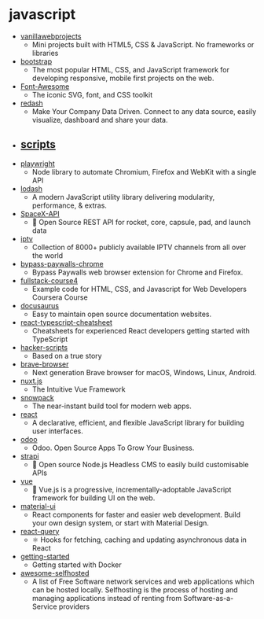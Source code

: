 # javascript
- [vanillawebprojects](https://github.com/bradtraversy/vanillawebprojects)
  - Mini projects built with HTML5, CSS & JavaScript. No frameworks or libraries
- [bootstrap](https://github.com/twbs/bootstrap)
  - The most popular HTML, CSS, and JavaScript framework for developing responsive, mobile first projects on the web.
- [Font-Awesome](https://github.com/FortAwesome/Font-Awesome)
  - The iconic SVG, font, and CSS toolkit
- [redash](https://github.com/getredash/redash)
  - Make Your Company Data Driven. Connect to any data source, easily visualize, dashboard and share your data.
- [scripts](https://github.com/chavyleung/scripts)
  - 
- [playwright](https://github.com/microsoft/playwright)
  - Node library to automate Chromium, Firefox and WebKit with a single API
- [lodash](https://github.com/lodash/lodash)
  - A modern JavaScript utility library delivering modularity, performance, & extras.
- [SpaceX-API](https://github.com/r-spacex/SpaceX-API)
  - 🚀 Open Source REST API for rocket, core, capsule, pad, and launch data
- [iptv](https://github.com/iptv-org/iptv)
  - Collection of 8000+ publicly available IPTV channels from all over the world
- [bypass-paywalls-chrome](https://github.com/iamadamdev/bypass-paywalls-chrome)
  - Bypass Paywalls web browser extension for Chrome and Firefox.
- [fullstack-course4](https://github.com/jhu-ep-coursera/fullstack-course4)
  - Example code for HTML, CSS, and Javascript for Web Developers Coursera Course
- [docusaurus](https://github.com/facebook/docusaurus)
  - Easy to maintain open source documentation websites.
- [react-typescript-cheatsheet](https://github.com/typescript-cheatsheets/react-typescript-cheatsheet)
  - Cheatsheets for experienced React developers getting started with TypeScript
- [hacker-scripts](https://github.com/NARKOZ/hacker-scripts)
  - Based on a true story
- [brave-browser](https://github.com/brave/brave-browser)
  - Next generation Brave browser for macOS, Windows, Linux, Android.
- [nuxt.js](https://github.com/nuxt/nuxt.js)
  - The Intuitive Vue Framework
- [snowpack](https://github.com/pikapkg/snowpack)
  - The near-instant build tool for modern web apps.
- [react](https://github.com/facebook/react)
  - A declarative, efficient, and flexible JavaScript library for building user interfaces.
- [odoo](https://github.com/odoo/odoo)
  - Odoo. Open Source Apps To Grow Your Business.
- [strapi](https://github.com/strapi/strapi)
  - 🚀 Open source Node.js Headless CMS to easily build customisable APIs
- [vue](https://github.com/vuejs/vue)
  - 🖖 Vue.js is a progressive, incrementally-adoptable JavaScript framework for building UI on the web.
- [material-ui](https://github.com/mui-org/material-ui)
  - React components for faster and easier web development. Build your own design system, or start with Material Design.
- [react-query](https://github.com/tannerlinsley/react-query)
  - ⚛️ Hooks for fetching, caching and updating asynchronous data in React
- [getting-started](https://github.com/docker/getting-started)
  - Getting started with Docker
- [awesome-selfhosted](https://github.com/awesome-selfhosted/awesome-selfhosted)
  - A list of Free Software network services and web applications which can be hosted locally. Selfhosting is the process of hosting and managing applications instead of renting from Software-as-a-Service providers
